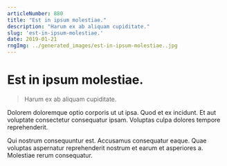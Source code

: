 ```yaml
---
articleNumber: 880
title: "Est in ipsum molestiae."
description: "Harum ex ab aliquam cupiditate."
slug: 'est-in-ipsum-molestiae.'
date: 2019-01-21
rngImg: ../generated_images/est-in-ipsum-molestiae..jpg
---
```


# Est in ipsum molestiae.

> Harum ex ab aliquam cupiditate.

Dolorem doloremque optio corporis ut ut ipsa. Quod et ex incidunt. Et aut voluptate consectetur consequatur ipsam. Voluptas culpa dolores tempore reprehenderit.
 Qui nostrum consequuntur est. Accusamus consequatur eaque. Quae voluptas aspernatur reprehenderit nostrum et earum et asperiores a. Molestiae rerum consequatur.
